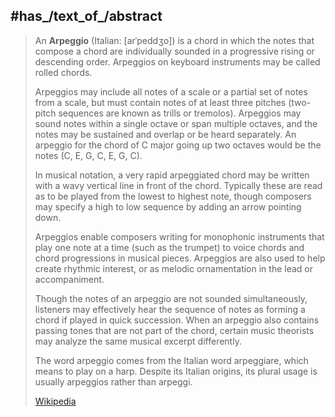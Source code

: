 
## #has_/text_of_/abstract 

> An **Arpeggio** (Italian: [arˈpeddʒo]) is a chord in which the notes that compose a chord 
> are individually sounded in a progressive rising or descending order. 
> Arpeggios on keyboard instruments may be called rolled chords. 
>
> Arpeggios may include all notes of a scale or a partial set of notes from a scale, but must contain notes of at least three pitches (two-pitch sequences are known as trills or tremolos). Arpeggios may sound notes within a single octave or span multiple octaves, and the notes may be sustained and overlap or be heard separately. An arpeggio for the chord of C major going up two octaves would be the notes (C, E, G, C, E, G, C). 
>
> In musical notation, a very rapid arpeggiated chord may be written with a wavy vertical line in front of the chord. Typically these are read as to be played from the lowest to highest note, though composers may specify a high to low sequence by adding an arrow pointing down.
>
> 
>
> Arpeggios enable composers writing for monophonic instruments that play one note at a time (such as the trumpet) to voice chords and chord progressions in musical pieces. Arpeggios are also used to help create rhythmic interest, or as melodic ornamentation in the lead or accompaniment.
>
> Though the notes of an arpeggio are not sounded simultaneously, listeners may effectively hear the sequence of notes as forming a chord if played in quick succession. When an arpeggio also contains passing tones that are not part of the chord, certain music theorists may analyze the same musical excerpt differently.
>
> The word arpeggio comes from the Italian word arpeggiare, which means to play on a harp. Despite its Italian origins, its plural usage is usually arpeggios rather than arpeggi.
>
> [Wikipedia](https://en.wikipedia.org/wiki/Arpeggio) 



